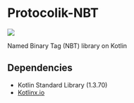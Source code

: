 # Protocolik-NBT 
[![](https://jitpack.io/v/Protocolik/Protocolik-NBT.svg)](https://jitpack.io/#Protocolik/Protocolik-NBT)

Named Binary Tag (NBT) library on Kotlin

## Dependencies

* Kotlin Standard Library (1.3.70)
* [Kotlinx.io](https://github.com/Kotlin/kotlinx-io)